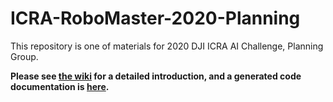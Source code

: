 # ICRA-RoboMaster-2020-Planning
This repository is one of materials for 2020 DJI ICRA AI Challenge, Planning Group.

**Please see [the wiki] for a detailed introduction, and a generated code documentation is [here].**

[the wiki]: https://github.com/nwpu-v5-team/ICRA-RoboMaster-2020-Planning/wiki
[here]: https://nwpu-v5-team.github.io/ICRA-RoboMaster-2020-Planning/

